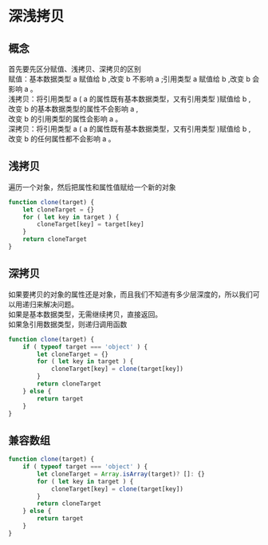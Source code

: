 # 深浅拷贝

## 概念

首先要先区分赋值、浅拷贝、深拷贝的区别   
赋值：基本数据类型 a 赋值给 b ,改变 b 不影响 a ;引用类型 a 赋值给 b ,改变 b 会影响 a 。   
浅拷贝：将引用类型 a ( a 的属性既有基本数据类型，又有引用类型 )赋值给 b , 改变 b 的基本数据类型的属性不会影响 a ,   
改变 b 的引用类型的属性会影响 a 。    
深拷贝：将引用类型 a ( a 的属性既有基本数据类型，又有引用类型 )赋值给 b , 改变 b 的任何属性都不会影响 a 。

## 浅拷贝

遍历一个对象，然后把属性和属性值赋给一个新的对象

```js
function clone(target) {
    let cloneTarget = {}
    for ( let key in target ) {
        cloneTarget[key] = target[key]
    }
    return cloneTarget
}
```

## 深拷贝

如果要拷贝的对象的属性还是对象，而且我们不知道有多少层深度的，所以我们可以用递归来解决问题。   
如果是基本数据类型，无需继续拷贝，直接返回。   
如果急引用数据类型，则递归调用函数

```js
function clone(target) {
    if ( typeof target === 'object' ) {
        let cloneTarget = {}
        for ( let key in target ) {
            cloneTarget[key] = clone(target[key])
        }
        return cloneTarget
    } else {
        return target
    }
}
```

## 兼容数组

```js
function clone(target) {
    if ( typeof target === 'object' ) {
        let cloneTarget = Array.isArray(target)? []: {}
        for ( let key in target ) {
            cloneTarget[key] = clone(target[key])
        }
        return cloneTarget
    } else {
        return target
    }
}
```
